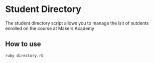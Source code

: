 Student Directory
=================

The student directory script allows you to manage the lsit of sutdents enrolled on the course at Makers Academy 

How to use 
----------

```shell
ruby directory.rb
``` 
